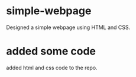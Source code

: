 # simple-webpage
Designed  a simple webpage using HTML and CSS. 

# added some code
added html and css code to the repo.
